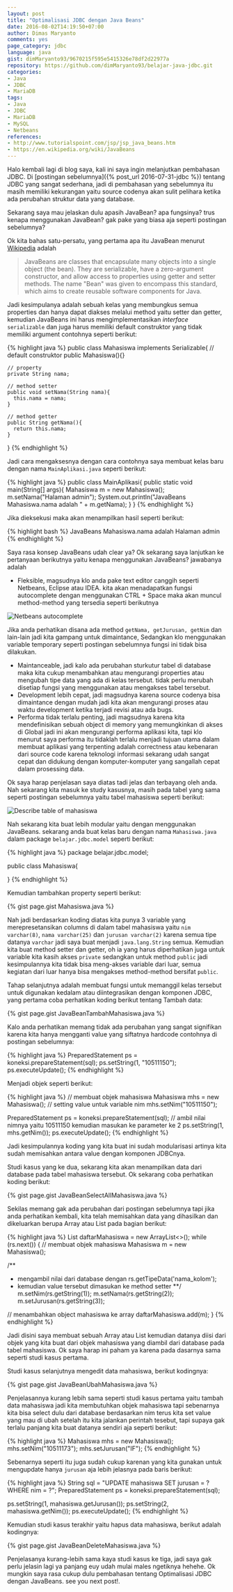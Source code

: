 ```yaml
---
layout: post
title: "Optimalisasi JDBC dengan Java Beans"
date: 2016-08-02T14:19:50+07:00
author: Dimas Maryanto
comments: yes
page_category: jdbc
language: java
gist: dimMaryanto93/9670215f595e5415326e78df2d22977a
repository: https://github.com/dimMaryanto93/belajar-java-jdbc.git
categories:
- Java
- JDBC
- MariaDB
tags:
- Java
- JDBC
- MariaDB
- MySQL
- Netbeans
references:
- http://www.tutorialspoint.com/jsp/jsp_java_beans.htm
- https://en.wikipedia.org/wiki/JavaBeans
---
```


Halo kembali lagi di blog saya, kali ini saya ingin melanjutkan pembahasan JDBC. Di [postingan sebelumnya]({% post_url 2016-07-31-jdbc %}) tentang JDBC yang sangat sederhana, jadi di pembahasan yang sebelumnya itu masih memiliki kekurangan yaitu source codenya akan sulit pelihara ketika ada perubahan struktur data yang database.

<!--more-->

Sekarang saya mau jelaskan dulu apasih JavaBean? apa fungsinya? trus kenapa menggunakan JavaBean? gak pake yang biasa aja seperti postingan sebelumnya?

Ok kita bahas satu-persatu, yang pertama apa itu JavaBean menurut [Wikipedia](http://www.tutorialspoint.com/jsp/jsp_java_beans.htm) adalah

> JavaBeans are classes that encapsulate many objects into a single object (the bean). They are serializable, have a zero-argument constructor, and allow access to properties using getter and setter methods. The name "Bean" was given to encompass this standard, which aims to create reusable software components for Java.

Jadi kesimpulanya adalah sebuah kelas yang membungkus semua properties dan hanya dapat diakses melalui method yaitu setter dan getter, kemudian JavaBeans ini harus mengimplementasikan _interface_ ```serializable``` dan juga harus memiliki default construktor yang tidak memiliki argument contohnya seperti berikut:

{% highlight java %}
public class Mahasiswa implements Serializable{
    // default construktor
    public Mahasiswa(){}

    // property
    private String nama;

    // method setter
    public void setNama(String nama){
      this.nama = nama;
    }

    // method getter
    public String getNama(){
      return this.nama;
    }
}
{% endhighlight %}

Jadi cara mengaksesnya dengan cara contohnya saya membuat kelas baru dengan nama ```MainAplikasi.java``` seperti berikut:

{% highlight java %}
public class MainAplikasi{
  public static void main(String[] args){
    Mahasiswa m = new Mahasiswa();
    m.setNama("Halaman admin");
    System.out.println("JavaBeans Mahasiswa.nama adalah "
    + m.getNama);
  }
}
{% endhighlight %}

Jika dieksekusi maka akan menampilkan hasil seperti berikut:

{% highlight bash %}
JavaBeans Mahasiswa.nama adalah Halaman admin
{% endhighlight %}

Saya rasa konsep JavaBeans udah clear ya? Ok sekarang saya lanjutkan ke pertanyaan berikutnya yaitu kenapa menggunakan JavaBeans? jawabanya adalah

* Fleksible, magsudnya klo anda pake text editor canggih seperti Netbeans, Eclipse atau IDEA. kita akan menadapatkan fungsi autocomplete dengan menggunakan <kbr>CTRL + Space</kbr> maka akan muncul method-method yang tersedia seperti berikutnya

![Netbeans autocomplete](/images/2016-08/javabeans-jdbc/netbeans-autocomplate.png)

Jika anda perhatikan disana ada method ```getNama, getJurusan, getNim``` dan lain-lain jadi kita gampang untuk dimaintance, Sedangkan klo menggunakan variable temporary seperti postingan sebelumnya fungsi ini tidak bisa dilakukan.

* Maintanceable, jadi kalo ada perubahan sturkutur tabel di database maka kita cukup menambahkan atau mengurangi properties atau mengubah tipe data yang ada di kelas tersebut. tidak perlu merubah disetiap fungsi yang menggunakan atau mengakses tabel tersebut.
* Development lebih cepat, jadi magsudnya karena source codenya bisa dimaintance dengan mudah jadi kita akan mengurangi proses atau waktu development ketika terjadi revisi atau ada bugs.
* Performa tidak terlalu penting, jadi magsudnya karena kita mendefinisikan sebuah object di memory yang memungkinkan di akses di Global jadi ini akan mengurangi performa aplikasi kita, tapi klo menurut saya performa itu tidaklah terlalu menjadi tujuan utama dalam membuat aplikasi yang terpenting adalah correctness atau kebenaran dari source code karena teknologi informasi sekarang udah sangat cepat dan didukung dengan komputer-komputer yang sangallah cepat dalam prosessing data.

Ok saya harap penjelasan saya diatas tadi jelas dan terbayang oleh anda. Nah sekarang kita masuk ke study kasusnya, masih pada tabel yang sama seperti postingan sebelumnya yaitu tabel mahasiswa seperti berikut:

![Describe table of mahasiswa](/images/2016-08/javabeans-jdbc/desc-tabel-mahasiswa.png)

Nah sekarang kita buat lebih modular yaitu dengan menggunakan JavaBeans. sekarang anda buat kelas baru dengan nama ```Mahasiswa.java``` dalam package ```belajar.jdbc.model``` seperti berikut:

{% highlight java %}
package belajar.jdbc.model;

public class Mahasiswa{

}
{% endhighlight %}

Kemudian tambahkan property seperti berikut:

{% gist page.gist Mahasiswa.java %}

Nah jadi berdasarkan koding diatas kita punya 3 variable yang merepresetansikan columns di dalam tabel mahasiswa yaitu ```nim varchar(8)```, ```nama varchar(25)``` dan ```jurusan varchar(2)``` karena semua tipe datanya ```varchar``` jadi saya buat menjadi ```java.lang.String``` semua. Kemudian kita buat method setter dan getter, oh ia yang harus diperhatikan juga untuk variable kita kasih akses ```private``` sedangkan untuk method ```public``` jadi kesimpulannya kita tidak bisa meng-akses variable dari luar, semua kegiatan dari luar hanya bisa mengakses method-method bersifat ```public```.

Tahap selanjutnya adalah membuat fungsi untuk memanggil kelas tersebut untuk digunakan kedalam atau diintegrasikan dengan komponen JDBC, yang pertama coba perhatikan koding berikut tentang Tambah data:

{% gist page.gist JavaBeanTambahMahasiswa.java %}

Kalo anda perhatikan memang tidak ada perubahan yang sangat signifikan karena kita hanya mengganti value yang siftatnya hardcode contohnya di postingan sebelumnya:

{% highlight java %}
PreparedStatement ps = koneksi.prepareStatement(sql);
ps.setString(1, "10511150");
ps.executeUpdate();
{% endhighlight %}

Menjadi objek seperti berikut:

{% highlight java %}
// membuat objek mahasiswa
Mahasiswa mhs = new Mahasiswa();
// setting value untuk variable nim
mhs.setNim("10511150");

PreparedStatement ps = koneksi.prepareStatement(sql);
// ambil nilai nimnya yaitu 10511150 kemudian masukan ke parameter ke 2
ps.setString(1, mhs.getNim());
ps.executeUpdate();
{% endhighlight %}

Jadi kesimpulannya koding yang kita buat ini sudah modularisasi artinya kita sudah memisahkan antara value dengan komponen JDBCnya.

Studi kasus yang ke dua, sekarang kita akan menampilkan data dari database pada tabel mahasiswa tersebut. Ok sekarang coba perhatikan koding berikut:

{% gist page.gist JavaBeanSelectAllMahasiswa.java %}

Sekilas memang gak ada perubahan dari postingan sebelumnya tapi jika anda perhatikan kembali, kita telah memisahkan data yang dihasilkan dan dikeluarkan berupa Array atau  List pada bagian berikut:

{% highlight java %}
List<Mahasiswa> daftarMahasiswa = new ArrayList<>();
while (rs.next()) {
  // membuat objek mahasiswa
  Mahasiswa m = new Mahasiswa();

  /**
   * mengambil nilai dari database dengan rs.getTipeData('nama_kolom');
   * kemudian value tersebut dimasukan ke method setter
   **/
  m.setNim(rs.getString(1));
  m.setNama(rs.getString(2));
  m.setJurusan(rs.getString(3));

  // menambahkan object mahasiswa ke array
  daftarMahasiswa.add(m);
}
{% endhighlight %}

Jadi disini saya membuat sebuah Array atau List kemudian datanya diisi dari objek yang kita buat dari objek mahasiswa yang diambil dari database pada tabel mahasiswa. Ok saya harap ini paham ya karena pada dasarnya sama seperti studi kasus pertama.

Studi kasus selanjutnya mengedit data mahasiswa, berikut kodingnya:

{% gist page.gist JavaBeanUbahMahasiswa.java %}

Penjelasannya kurang lebih sama seperti studi kasus pertama yaitu tambah data mahasiswa jadi kita membutuhkan objek mahasiswa tapi sebenarnya kita bisa select dulu dari database berdasarkan nim terus kita set value yang mau di ubah setelah itu kita jalankan perintah tesebut, tapi supaya gak terlalu panjang kita buat datanya sendiri aja seperti berikut:

{% highlight java %}
Mahasiswa mhs = new Mahasiswa();
mhs.setNim("10511173");
mhs.setJurusan("IF");
{% endhighlight %}

Sebenarnya seperti itu juga sudah cukup karenan yang kita gunakan untuk mengupdate hanya ```jurusan``` aja lebih jelasnya pada baris berikut:

{% highlight java %}
String sql = "UPDATE mahasiswa SET jurusan = ? WHERE nim = ?";
PreparedStatement ps = koneksi.prepareStatement(sql);

ps.setString(1, mahasiswa.getJurusan());
ps.setString(2, mahasiswa.getNim());
ps.executeUpdate();
{% endhighlight %}

Kemudian studi kasus terakhir yaitu hapus data mahasiswa, berikut adalah kodingnya:

{% gist page.gist JavaBeanDeleteMahasiswa.java %}

Penjelasanya kurang-lebih sama kaya studi kasus ke tiga, jadi saya gak perlu jelasin lagi ya panjang euy udah mulai males ngetiknya hehehe. Ok mungkin saya rasa cukup dulu pembahasan tentang Optimalisasi JDBC dengan JavaBeans. see you next post!.
